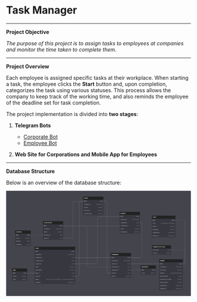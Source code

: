 # Task Manager

---

**Project Objective**

*The purpose of this project is to assign tasks to employees at companies and monitor the time taken to complete them.*

---

**Project Overview**

Each employee is assigned specific tasks at their workplace. When starting a task, the employee clicks the **Start** button and, upon completion, categorizes the task using various statuses. This process allows the company to keep track of the working time, and also reminds the employee of the deadline set for task completion.

The project implementation is divided into **two stages**:

1. **Telegram Bots**
    - [Corporate Bot](https://t.me/tm_corporate_bot)
    - [Employee Bot](https://t.me/tm_employee_bot)

2. **Web Site for Corporations and Mobile App for Employees**

---

**Database Structure**

Below is an overview of the database structure:

![Database Structure](/endpoints/01-repos/src/main/resources/db.png)
